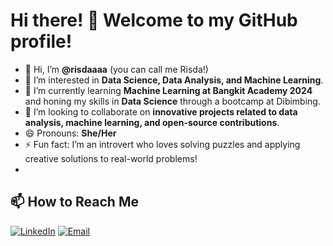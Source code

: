 # Hi there! 👋 Welcome to my GitHub profile!

- 👋 Hi, I’m **@risdaaaa** (you can call me Risda!)
- 👀 I’m interested in **Data Science, Data Analysis, and Machine Learning**.
- 🌱 I’m currently learning **Machine Learning at Bangkit Academy 2024** and honing my skills in **Data Science** through a bootcamp at Dibimbing.
- 💞️ I’m looking to collaborate on **innovative projects related to data analysis, machine learning, and open-source contributions**.
- 😄 Pronouns: **She/Her**
- ⚡ Fun fact: I’m an introvert who loves solving puzzles and applying creative solutions to real-world problems!
- 
## 📫 How to Reach Me

[![LinkedIn](https://img.shields.io/badge/LinkedIn-0077B5?style=for-the-badge&logo=linkedin&logoColor=white)](https://linkedin.com/in/risdaaa) [![Email](https://img.shields.io/badge/Email-D14836?style=for-the-badge&logo=gmail&logoColor=white)](mailto:dwikrisda2@gmail.com)

<!---
risdaaaa/risdaaaa is a ✨ special ✨ repository because its `README.md` (this file) appears on your GitHub profile.
You can click the Preview link to take a look at your changes.
--->
